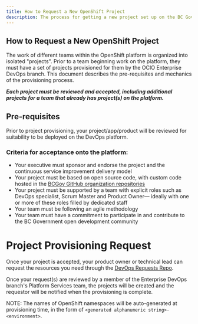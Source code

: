 ```yaml
---
title: How to Request a New OpenShift Project
description: The process for getting a new project set up on the BC Gov OpenShift platform.     
---
```

## How to Request a New OpenShift Project

The work of different teams within the OpenShift platform is organized into isolated "projects".  Prior to a team beginning work on the platform, they must have a set of projects provisioned for them by the OCIO Enterprise DevOps branch. This document describes the pre-requisites and mechanics of the provisioning process. 

***Each project must be reviewed and accepted, including additional projects for a team that already has project(s) on the platform.*** 

## Pre-requisites

Prior to project provisioning, your project/app/product will be reviewed for suitability to be deployed on the DevOps platform.

### Criteria for acceptance onto the platform:

* Your executive must sponsor and endorse the project and the continuous service improvement delivery model
* Your project must be based on open source code, with custom code hosted in the [BCGov GitHub organization repositories](https://github.com/bcgov)
* Your project must be supported by a team with explicit roles such as DevOps specialist, Scrum Master and Product Owner— ideally with one or more of these roles filled by dedicated staff
* Your team must be following an agile methodology
* Your team must have a commitment to participate in and contribute to the BC Government open development community  

# Project Provisioning Request

Once your project is accepted, your product owner or technical lead can request the resources you need through the [DevOps Requests Repo](https://github.com/BCDevOps/devops-requests).

Once your request(s) are reviewed by a member of the Enterprise DevOps branch's Platform Services team, the projects will be created and the requestor will be notified when the provisioning is complete.

NOTE: The names of OpenShift namespaces will be auto-generated at provisioning time, in the form of `<generated alphanumeric string>-<environment>`.
